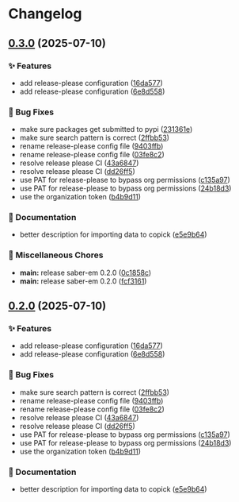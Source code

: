 # Changelog

## [0.3.0](https://github.com/chanzuckerberg/saber/compare/saber-v0.2.0...saber-v0.3.0) (2025-07-10)


### ✨ Features

* add release-please configuration ([16da577](https://github.com/chanzuckerberg/saber/commit/16da5771c2ba345ba0b2ebd0ec6d7e5e63280da4))
* add release-please configuration ([6e8d558](https://github.com/chanzuckerberg/saber/commit/6e8d55899533ed950433fee339c951a9a31d59b9))


### 🐞 Bug Fixes

* make sure packages get submitted to pypi ([231361e](https://github.com/chanzuckerberg/saber/commit/231361eebab8a35b42e6f1466c5439a357f8b6df))
* make sure search pattern is correct ([2ffbb53](https://github.com/chanzuckerberg/saber/commit/2ffbb53c9aa64528095e331cd3203f5d151a1a78))
* rename release-please config file ([9403ffb](https://github.com/chanzuckerberg/saber/commit/9403ffbb3d293bc2b171828df81c8196ad977cb8))
* rename release-please config file ([03fe8c2](https://github.com/chanzuckerberg/saber/commit/03fe8c2f6df1b80b48d4ac696dbde85dc507eed0))
* resolve release please CI ([43a6847](https://github.com/chanzuckerberg/saber/commit/43a68470b266cfb9583be17d926549af7af7b09e))
* resolve release please CI ([dd26ff5](https://github.com/chanzuckerberg/saber/commit/dd26ff5230c636a61d5c34dff28d5fcfd554e1d0))
* use PAT for release-please to bypass org permissions ([c135a97](https://github.com/chanzuckerberg/saber/commit/c135a97bd76cfdcbf2a2edfa5ea38ed97bc3be3f))
* use PAT for release-please to bypass org permissions ([24b18d3](https://github.com/chanzuckerberg/saber/commit/24b18d30027315c9007d9db38b6b8637a3832a55))
* use the organization token ([b4b9d11](https://github.com/chanzuckerberg/saber/commit/b4b9d1179817c79b48af7b623fc1a9c82a9ca88d))


### 📝 Documentation

* better description for importing data to copick ([e5e9b64](https://github.com/chanzuckerberg/saber/commit/e5e9b64c514e9b8f5d7172d39dcb8f0e6b6d35c6))


### 🧹 Miscellaneous Chores

* **main:** release saber-em 0.2.0 ([0c1858c](https://github.com/chanzuckerberg/saber/commit/0c1858c9d61f64a159e2da3a52c0e7e288db7edc))
* **main:** release saber-em 0.2.0 ([fcf3161](https://github.com/chanzuckerberg/saber/commit/fcf3161d5c2353c701ff460e81c53a7ac1a753f8))

## [0.2.0](https://github.com/chanzuckerberg/saber/compare/saber-em-v0.1.0...saber-em-v0.2.0) (2025-07-10)


### ✨ Features

* add release-please configuration ([16da577](https://github.com/chanzuckerberg/saber/commit/16da5771c2ba345ba0b2ebd0ec6d7e5e63280da4))
* add release-please configuration ([6e8d558](https://github.com/chanzuckerberg/saber/commit/6e8d55899533ed950433fee339c951a9a31d59b9))


### 🐞 Bug Fixes

* make sure search pattern is correct ([2ffbb53](https://github.com/chanzuckerberg/saber/commit/2ffbb53c9aa64528095e331cd3203f5d151a1a78))
* rename release-please config file ([9403ffb](https://github.com/chanzuckerberg/saber/commit/9403ffbb3d293bc2b171828df81c8196ad977cb8))
* rename release-please config file ([03fe8c2](https://github.com/chanzuckerberg/saber/commit/03fe8c2f6df1b80b48d4ac696dbde85dc507eed0))
* resolve release please CI ([43a6847](https://github.com/chanzuckerberg/saber/commit/43a68470b266cfb9583be17d926549af7af7b09e))
* resolve release please CI ([dd26ff5](https://github.com/chanzuckerberg/saber/commit/dd26ff5230c636a61d5c34dff28d5fcfd554e1d0))
* use PAT for release-please to bypass org permissions ([c135a97](https://github.com/chanzuckerberg/saber/commit/c135a97bd76cfdcbf2a2edfa5ea38ed97bc3be3f))
* use PAT for release-please to bypass org permissions ([24b18d3](https://github.com/chanzuckerberg/saber/commit/24b18d30027315c9007d9db38b6b8637a3832a55))
* use the organization token ([b4b9d11](https://github.com/chanzuckerberg/saber/commit/b4b9d1179817c79b48af7b623fc1a9c82a9ca88d))


### 📝 Documentation

* better description for importing data to copick ([e5e9b64](https://github.com/chanzuckerberg/saber/commit/e5e9b64c514e9b8f5d7172d39dcb8f0e6b6d35c6))
